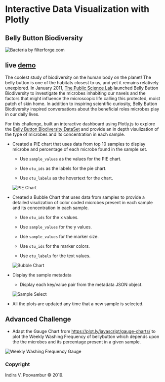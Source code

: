 # Interactive Data Visualization with Plotly
## Belly Button Biodiversity
![Bacteria by filterforge.com](Images/microbes-sem.jpg)

## live [demo](http://ec2-18-224-60-188.us-east-2.compute.amazonaws.com:5000/)

The coolest study of biodiversity on the human body on the planet!
The belly button is one of the habitats closest to us, and yet it remains relatively unexplored. In January 2011, [The Public Science Lab](http://robdunnlab.com/) launched Belly Button Biodiversity to investigate the microbes inhabiting our navels and the factors that might influence the microscopic life calling this protected, moist patch of skin home. In addition to inspiring scientific curiosity, Belly Button Biodiversity inspired conversations about the beneficial roles microbes play in our daily lives.

For this challenge, built an interactive dashboard using Plotly.js to explore the [Belly Button Biodiversity DataSet](http://robdunnlab.com/projects/belly-button-biodiversity/) and provide an in depth visulization of the type of microbes and its concentration in each sample.

* Created a PIE chart that uses data from top 10 samples to display microbe and percentage of each microbe found in the sample set.

  * Use `sample_values` as the values for the PIE chart.

  * Use `otu_ids` as the labels for the pie chart.

  * Use `otu_labels` as the hovertext for the chart.

  ![PIE Chart](Images/pie_chart.PNG)

* Created a Bubble Chart that uses data from samples to provide a detailed visulization of color coded microbes present in each sample and its concentration in each sample.

  * Use `otu_ids` for the x values.

  * Use `sample_values` for the y values.

  * Use `sample_values` for the marker size.

  * Use `otu_ids` for the marker colors.

  * Use `otu_labels` for the text values.

  ![Bubble Chart](Images/bubble_chart.PNG)

* Display the sample metadata 

  * Display each key/value pair from the metadata JSON object.

  ![Sample Select](Images/SampleSelect.PNG)

* All the plots are updated any time that a new sample is selected.

## Advanced Challenge 

* Adapt the Gauge Chart from <https://plot.ly/javascript/gauge-charts/> to plot the Weekly Washing Frequency of bellybutton which depends upon the the microbes and its percentage present in a given sample.


![Weekly Washing Frequency Gauge](Images/guage_chart.png)


### Copyright

Indira V. Poovambur © 2019. 
